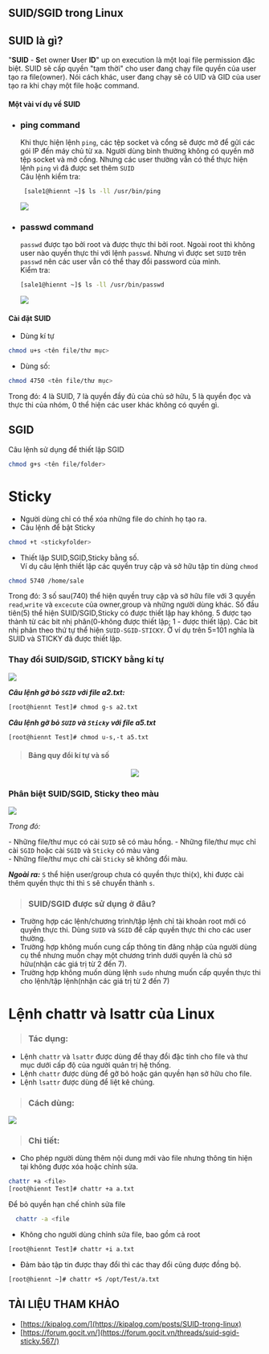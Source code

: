 **<h2>SUID/SGID trong Linux</h2>**
<h2>SUID là gì?</h2>

"**SUID** - **S**et owner **U**ser **ID**" up on execution là một loại file permission đặc biệt. SUID sẽ cấp quyền "tạm thời" cho user đang chạy file quyền của user tạo ra file(owner). Nói cách khác, user đang chạy sẽ có UID và GID của user tạo ra khi chạy một file hoặc command. 

<h4>Một vài ví dụ về SUID</h4> 

- ### **ping command**  
  Khi thực hiện lệnh `ping`, các tệp socket và cổng sẽ được mở để gửi các gói IP đến máy chủ từ xa. Người dùng bình thường không có quyền mở tệp socket và mở cổng. Nhưng các user thường vẫn có thể thực hiện lệnh `ping` vì đã được set thêm `SUID`  
  Câu lệnh kiểm tra:  
  ```sh
   [sale1@hiennt ~]$ ls -ll /usr/bin/ping
  ```  

  <img src = "../../images/25 bai linux/ping.png">  

- ### **passwd command**  
   `passwd` được tạo bởi root và được thực thi bởi root. Ngoài root thì không user nào  quyền thực thi với lệnh `passwd`. Nhưng vì được set `SUID` trên `passwd` nên các user vẫn có thể thay đổi password của mình.  
   Kiểm tra:  
   ```sh
   [sale1@hiennt ~]$ ls -ll /usr/bin/passwd  
   ```

   <img src = "../../images/25 bai linux/passwd2.png">  

<h4>Cài đặt SUID</h4>  

- Dùng kí tự  

```sh
chmod u+s <tên file/thư mục>
```  

- Dùng số:
```sh
chmod 4750 <tên file/thư mục>
```
Trong đó: 4 là SUID, 7 là quyền đầy đủ của chủ sở hữu, 5 là quyền đọc và thực thi của nhóm, 0 thể hiện các user khác không có quyền gì.  

<h2>SGID</h2>
Câu lệnh sử dụng để thiết lập SGID  

```sh
chmod g+s <tên file/folder>
```

# **Sticky**
- Người dùng chỉ có thể xóa những file do chính họ tạo ra.
- Câu lệnh để bật Sticky  
```sh
chmod +t <stickyfolder>
```
- Thiết lập SUID,SGID,Sticky bằng số.   
Ví dụ câu lệnh thiết lập các quyền truy cập và sở hữu tập tin dùng `chmod`
```sh
chmod 5740 /home/sale
```
Trong đó: 3 số sau(740) thể hiện quyền truy cập và sở hữu file với 3 quyền `read`,`write` và `excecute` của owner,group và những người dùng khác. Số đầu tiên(5) thể hiện SUID/SGID,Sticky có được thiết lập hay không. 5 được tạo thành từ các bit nhị phân(0-không được thiết lập; 1 -  được thiết lập). Các bit nhị phân theo thứ tự thể hiện `SUID-SGID-STICKY`. Ở ví dụ trên 5=101 nghĩa là SUID và STICKY đã được thiết lập.  

### Thay đổi SUID/SGID, STICKY bằng kí tự  

<img src = "../../images/25 bai linux/chmodst.png"> 

***Câu lệnh gỡ bỏ `SGID` với file a2.txt:***
```sh
[root@hiennt Test]# chmod g-s a2.txt
```
***Câu lệnh gỡ bỏ `SUID` và `Sticky` với file a5.txt***  
```sh
[root@hiennt Test]# chmod u-s,-t a5.txt
```

> #### Bảng quy đổi kí tự và số  

<center><img src ="../../images/25 bai linux/table.png"></center>


### Phân biệt SUID/SGID, Sticky theo màu   

<img src = "../../images/25 bai linux/suidsgidt.png">  

*Trong đó:*  

\- Những file/thư mục có cài `SUID` sẽ có màu hồng. 
\- Những file/thư mục chỉ cài `SGID` hoặc cài `SGID` và `Sticky` có màu vàng  
\- Những file/thư mục chỉ cài `Sticky` sẽ không đổi màu. 

***Ngoài ra:*** `S` thể hiện user/group chưa có quyền thực thi(x), khi được cài thêm quyền thực thi thì `S` sẽ chuyển thành `s`.  

> ### SUID/SGID được sử dụng ở đâu?   
- Trường hợp các lệnh/chương trình/tập lệnh chỉ tài khoản root mới có quyền thực thi. Dùng `SUID` và `SGID` để cấp quyền thực thi cho các user thường.  
- Trường hợp không muốn cung cấp thông tin đăng nhập của người dùng cụ thể nhưng muốn chạy một chương trình dưới quyền là chủ sở hữu(nhận các giá trị từ 2 đến 7).  
- Trường hợp không muốn dùng lệnh `sudo` nhưng muốn cấp quyền thực thi cho lệnh/tập lệnh(nhận các giá trị từ 2 đến 7)  



# Lệnh chattr và lsattr của Linux  
> ### Tác dụng: 
- Lệnh `chattr` và `lsattr` được dùng để thay đổi đặc tính cho file và thư mục dưới cấp độ của người quản trị hệ thống. 
- Lệnh `chattr` được dùng để gỡ bỏ hoặc gán quyền hạn sở hữu cho file.  
- Lệnh `lsattr` được dùng để liệt kê chúng. 

> ### Cách dùng: 

<img src ="../../images/25 bai linux/table2.png">  

> ### Chi tiết:  
- Cho phép người dùng thêm nội dung mới vào file nhưng thông tin hiện tại không được xóa hoặc chỉnh sửa. 
```sh
chattr +a <file>
[root@hiennt Test]# chattr +a a.txt
```
   Để bỏ quyền hạn chế chỉnh sửa file
   ```sh
     chattr -a <file
   ```
- Không cho người dùng chỉnh sửa file, bao gồm cả root  

```sh
[root@hiennt Test]# chattr +i a.txt
```
- Đảm bảo tập tin được thay đổi thì các thay đổi cũng được đồng bộ.  
```sh
[root@hiennt ~]# chattr +S /opt/Test/a.txt
```




## TÀI LIỆU THAM KHẢO  
- [https://kipalog.com/](https://kipalog.com/posts/SUID-trong-linux)
- [https://forum.gocit.vn/](https://forum.gocit.vn/threads/suid-sgid-sticky.567/)